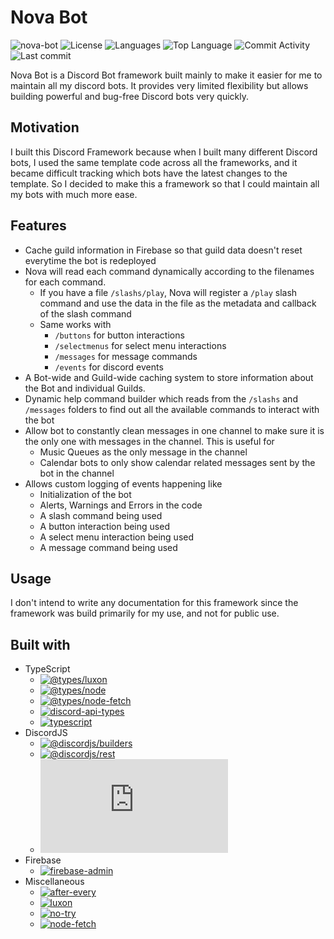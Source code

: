 # Nova Bot

![nova-bot](https://img.shields.io/npm/v/nova-bot?label=nova-bot&style=for-the-badge) ![License](https://img.shields.io/github/license/zS1L3NT/ts-npm-nova-bot?style=for-the-badge) ![Languages](https://img.shields.io/github/languages/count/zS1L3NT/ts-npm-nova-bot?style=for-the-badge) ![Top Language](https://img.shields.io/github/languages/top/zS1L3NT/ts-npm-nova-bot?style=for-the-badge) ![Commit Activity](https://img.shields.io/github/commit-activity/y/zS1L3NT/ts-npm-nova-bot?style=for-the-badge) ![Last commit](https://img.shields.io/github/last-commit/zS1L3NT/ts-npm-nova-bot?style=for-the-badge)

Nova Bot is a Discord Bot framework built mainly to make it easier for me to maintain all my discord bots. It provides very limited flexibility but allows building powerful and bug-free Discord bots very quickly.

## Motivation

I built this Discord Framework because when I built many different Discord bots, I used the same template code across all the frameworks, and it became difficult tracking which bots have the latest changes to the template. So I decided to make this a framework so that I could maintain all my bots with much more ease.

## Features

-   Cache guild information in Firebase so that guild data doesn't reset everytime the bot is redeployed
-   Nova will read each command dynamically according to the filenames for each command.
    -   If you have a file `/slashs/play`, Nova will register a `/play` slash command and use the data in the file as the metadata and callback of the slash command
    -   Same works with
        -   `/buttons` for button interactions
        -   `/selectmenus` for select menu interactions
        -   `/messages` for message commands
        -   `/events` for discord events
-   A Bot-wide and Guild-wide caching system to store information about the Bot and individual Guilds.
-   Dynamic help command builder which reads from the `/slashs` and `/messages` folders to find out all the available commands to interact with the bot
-   Allow bot to constantly clean messages in one channel to make sure it is the only one with messages in the channel. This is useful for
    -   Music Queues as the only message in the channel
    -   Calendar bots to only show calendar related messages sent by the bot in the channel
-   Allows custom logging of events happening like
    -   Initialization of the bot
    -   Alerts, Warnings and Errors in the code
    -   A slash command being used
    -   A button interaction being used
    -   A select menu interaction being used
    -   A message command being used

## Usage

I don't intend to write any documentation for this framework since the framework was build primarily for my use, and not for public use.

## Built with
- TypeScript
    -   [![@types/luxon](https://img.shields.io/github/package-json/dependency-version/zS1L3NT/ts-npm-nova-bot/@types/luxon?style=flat-square)](https://npmjs.com/package/@types/luxon)
    -   [![@types/node](https://img.shields.io/github/package-json/dependency-version/zS1L3NT/ts-npm-nova-bot/@types/node?style=flat-square)](https://npmjs.com/package/@types/node)
    -   [![@types/node-fetch](https://img.shields.io/github/package-json/dependency-version/zS1L3NT/ts-npm-nova-bot/@types/node-fetch?style=flat-square)](https://npmjs.com/package/@types/node-fetch)
    -   [![discord-api-types](https://img.shields.io/github/package-json/dependency-version/zS1L3NT/ts-npm-nova-bot/discord-api-types?style=flat-square)](https://npmjs.com/package/discord-api-types)
    -   [![typescript](https://img.shields.io/github/package-json/dependency-version/zS1L3NT/ts-npm-nova-bot/typescript?style=flat-square)](https://npmjs.com/package/typescript)
- DiscordJS
    -   [![@discordjs/builders](https://img.shields.io/github/package-json/dependency-version/zS1L3NT/ts-npm-nova-bot/@discordjs/builders?style=flat-square)](https://npmjs.com/package/@discordjs/builders)
    -   [![@discordjs/rest](https://img.shields.io/github/package-json/dependency-version/zS1L3NT/ts-npm-nova-bot/@discordjs/rest?style=flat-square)](https://npmjs.com/package/@discordjs/rest)
    -   [![discord.js](https://img.shields.io/github/package-json/dependency-version/zS1L3NT/ts-npm-nova-bot/discord.js?style=flat-square)](https://npmjs.com/package/discord.js)
- Firebase
    -   [![firebase-admin](https://img.shields.io/github/package-json/dependency-version/zS1L3NT/ts-npm-nova-bot/firebase-admin?style=flat-square)](https://npmjs.com/package/firebase-admin)
- Miscellaneous
    -   [![after-every](https://img.shields.io/github/package-json/dependency-version/zS1L3NT/ts-npm-nova-bot/after-every?style=flat-square)](https://npmjs.com/package/after-every)
    -   [![luxon](https://img.shields.io/github/package-json/dependency-version/zS1L3NT/ts-npm-nova-bot/luxon?style=flat-square)](https://npmjs.com/package/luxon)
    -   [![no-try](https://img.shields.io/github/package-json/dependency-version/zS1L3NT/ts-npm-nova-bot/no-try?style=flat-square)](https://npmjs.com/package/no-try)
    -   [![node-fetch](https://img.shields.io/github/package-json/dependency-version/zS1L3NT/ts-npm-nova-bot/node-fetch?style=flat-square)](https://npmjs.com/package/node-fetch)
